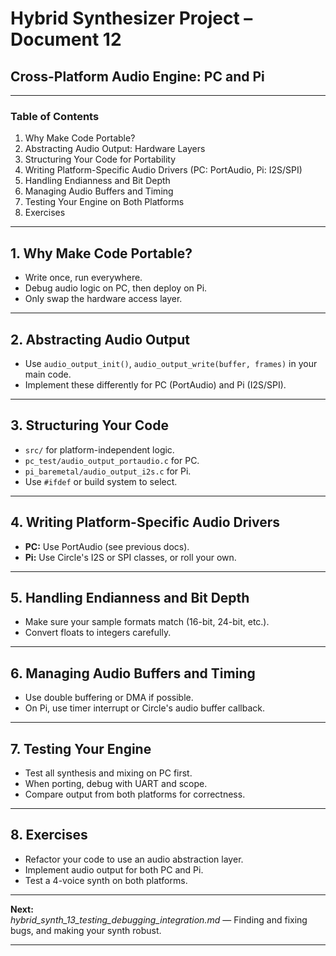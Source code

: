 # Hybrid Synthesizer Project – Document 12  
## Cross-Platform Audio Engine: PC and Pi

---

### Table of Contents

1. Why Make Code Portable?
2. Abstracting Audio Output: Hardware Layers
3. Structuring Your Code for Portability
4. Writing Platform-Specific Audio Drivers (PC: PortAudio, Pi: I2S/SPI)
5. Handling Endianness and Bit Depth
6. Managing Audio Buffers and Timing
7. Testing Your Engine on Both Platforms
8. Exercises

---

## 1. Why Make Code Portable?

- Write once, run everywhere.
- Debug audio logic on PC, then deploy on Pi.
- Only swap the hardware access layer.

---

## 2. Abstracting Audio Output

- Use `audio_output_init()`, `audio_output_write(buffer, frames)` in your main code.
- Implement these differently for PC (PortAudio) and Pi (I2S/SPI).

---

## 3. Structuring Your Code

- `src/` for platform-independent logic.
- `pc_test/audio_output_portaudio.c` for PC.
- `pi_baremetal/audio_output_i2s.c` for Pi.
- Use `#ifdef` or build system to select.

---

## 4. Writing Platform-Specific Audio Drivers

- **PC:** Use PortAudio (see previous docs).
- **Pi:** Use Circle's I2S or SPI classes, or roll your own.

---

## 5. Handling Endianness and Bit Depth

- Make sure your sample formats match (16-bit, 24-bit, etc.).
- Convert floats to integers carefully.

---

## 6. Managing Audio Buffers and Timing

- Use double buffering or DMA if possible.
- On Pi, use timer interrupt or Circle's audio buffer callback.

---

## 7. Testing Your Engine

- Test all synthesis and mixing on PC first.
- When porting, debug with UART and scope.
- Compare output from both platforms for correctness.

---

## 8. Exercises

- Refactor your code to use an audio abstraction layer.
- Implement audio output for both PC and Pi.
- Test a 4-voice synth on both platforms.

---

**Next:**  
*hybrid_synth_13_testing_debugging_integration.md* — Finding and fixing bugs, and making your synth robust.

---